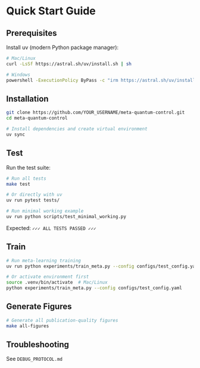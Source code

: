 # Quick Start Guide

## Prerequisites

Install uv (modern Python package manager):

```bash
# Mac/Linux
curl -LsSf https://astral.sh/uv/install.sh | sh

# Windows
powershell -ExecutionPolicy ByPass -c "irm https://astral.sh/uv/install.ps1 | iex"
```

## Installation

```bash
git clone https://github.com/YOUR_USERNAME/meta-quantum-control.git
cd meta-quantum-control

# Install dependencies and create virtual environment
uv sync
```

## Test

Run the test suite:

```bash
# Run all tests
make test

# Or directly with uv
uv run pytest tests/

# Run minimal working example
uv run python scripts/test_minimal_working.py
```

Expected: `✓✓✓ ALL TESTS PASSED ✓✓✓`

## Train

```bash
# Run meta-learning training
uv run python experiments/train_meta.py --config configs/test_config.yaml

# Or activate environment first
source .venv/bin/activate  # Mac/Linux
python experiments/train_meta.py --config configs/test_config.yaml
```

## Generate Figures

```bash
# Generate all publication-quality figures
make all-figures
```

## Troubleshooting

See `DEBUG_PROTOCOL.md`
